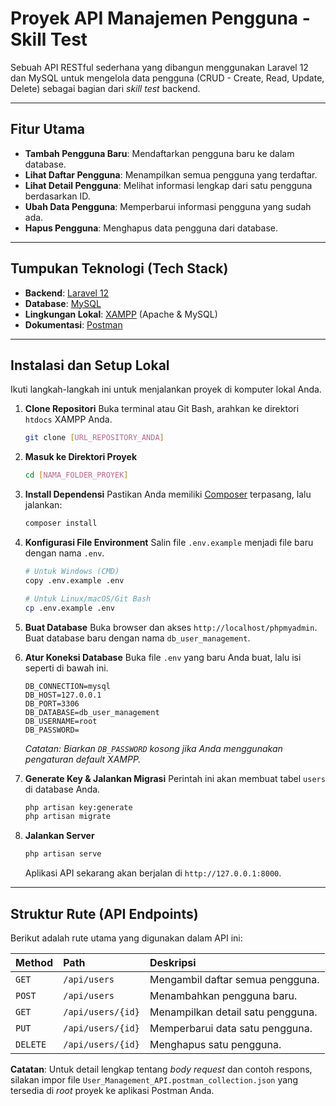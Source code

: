 # Proyek API Manajemen Pengguna - Skill Test

Sebuah API RESTful sederhana yang dibangun menggunakan Laravel 12 dan MySQL untuk mengelola data pengguna (CRUD - Create, Read, Update, Delete) sebagai bagian dari *skill test* backend.

-----

## Fitur Utama

  - **Tambah Pengguna Baru**: Mendaftarkan pengguna baru ke dalam database.
  - **Lihat Daftar Pengguna**: Menampilkan semua pengguna yang terdaftar.
  - **Lihat Detail Pengguna**: Melihat informasi lengkap dari satu pengguna berdasarkan ID.
  - **Ubah Data Pengguna**: Memperbarui informasi pengguna yang sudah ada.
  - **Hapus Pengguna**: Menghapus data pengguna dari database.

-----

## Tumpukan Teknologi (Tech Stack)

  - **Backend**: [Laravel 12](https://laravel.com/)
  - **Database**: [MySQL](https://www.mysql.com/)
  - **Lingkungan Lokal**: [XAMPP](https://www.apachefriends.org/) (Apache & MySQL)
  - **Dokumentasi**: [Postman](https://www.postman.com/)

-----

## Instalasi dan Setup Lokal

Ikuti langkah-langkah ini untuk menjalankan proyek di komputer lokal Anda.

1.  **Clone Repositori**
    Buka terminal atau Git Bash, arahkan ke direktori `htdocs` XAMPP Anda.

    ```bash
    git clone [URL_REPOSITORY_ANDA]
    ```

2.  **Masuk ke Direktori Proyek**

    ```bash
    cd [NAMA_FOLDER_PROYEK]
    ```

3.  **Install Dependensi**
    Pastikan Anda memiliki [Composer](https://getcomposer.org/) terpasang, lalu jalankan:

    ```bash
    composer install
    ```

4.  **Konfigurasi File Environment**
    Salin file `.env.example` menjadi file baru dengan nama `.env`.

    ```bash
    # Untuk Windows (CMD)
    copy .env.example .env

    # Untuk Linux/macOS/Git Bash
    cp .env.example .env
    ```

5.  **Buat Database**
    Buka browser dan akses `http://localhost/phpmyadmin`. Buat database baru dengan nama `db_user_management`.

6.  **Atur Koneksi Database**
    Buka file `.env` yang baru Anda buat, lalu isi seperti di bawah ini.

    ```env
    DB_CONNECTION=mysql
    DB_HOST=127.0.0.1
    DB_PORT=3306
    DB_DATABASE=db_user_management
    DB_USERNAME=root
    DB_PASSWORD=
    ```

    *Catatan: Biarkan `DB_PASSWORD` kosong jika Anda menggunakan pengaturan default XAMPP.*

7.  **Generate Key & Jalankan Migrasi**
    Perintah ini akan membuat tabel `users` di database Anda.

    ```bash
    php artisan key:generate
    php artisan migrate
    ```

8.  **Jalankan Server**

    ```bash
    php artisan serve
    ```

    Aplikasi API sekarang akan berjalan di `http://127.0.0.1:8000`.

-----

## Struktur Rute (API Endpoints)

Berikut adalah rute utama yang digunakan dalam API ini:

| Method | Path                  | Deskripsi                               |
| :----- | :-------------------- | :-------------------------------------- |
| `GET`  | `/api/users`          | Mengambil daftar semua pengguna.        |
| `POST` | `/api/users`          | Menambahkan pengguna baru.              |
| `GET`  | `/api/users/{id}`     | Menampilkan detail satu pengguna.       |
| `PUT`  | `/api/users/{id}`     | Memperbarui data satu pengguna.         |
| `DELETE`| `/api/users/{id}`    | Menghapus satu pengguna.                |

**Catatan**: Untuk detail lengkap tentang *body request* dan contoh respons, silakan impor file `User_Management_API.postman_collection.json` yang tersedia di *root* proyek ke aplikasi Postman Anda.
